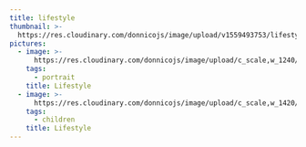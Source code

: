 ```yaml
---
title: lifestyle
thumbnail: >-
  https://res.cloudinary.com/donnicojs/image/upload/v1559493753/lifestyle/20369870_1539689922771954_1152943125629971314_o.jpg_qe3wgl.jpg
pictures:
  - image: >-
      https://res.cloudinary.com/donnicojs/image/upload/c_scale,w_1240/v1573303098/lifestyle/001_-_Copy_q8rwez.jpg
    tags:
      - portrait
    title: Lifestyle
  - image: >-
      https://res.cloudinary.com/donnicojs/image/upload/c_scale,w_1420/v1576416559/lifestyle/DSC_6192_edited_wglovv.jpg
    tags:
      - children
    title: Lifestyle
---
```


